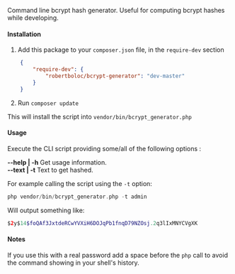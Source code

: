 Command line bcrypt hash generator. Useful for computing bcrypt hashes while
developing.

#### Installation

1. Add this package to your `composer.json` file, in the `require-dev` section
```json
    {
        "require-dev": {
            "robertboloc/bcrypt-generator": "dev-master"
        }
    }
```

2. Run `composer update`

This will install the script into `vendor/bin/bcrypt_generator.php`

#### Usage

Execute the CLI script providing some/all of the following options :

**--help | -h** Get usage information.  
**--text | -t** Text to get hashed.

For example calling the script using the `-t` option:
```php
php vendor/bin/bcrypt_generator.php -t admin
```

Will output something like:
```php
$2y$14$foQAf3JxtdeRCwYVXiH6DOJqPb1fnqD79NZOsj.2q3lIxMNYCVgXK
```

#### Notes

If you use this with a real password add a space before the `php` call to avoid
the command showing in your shell's history.
